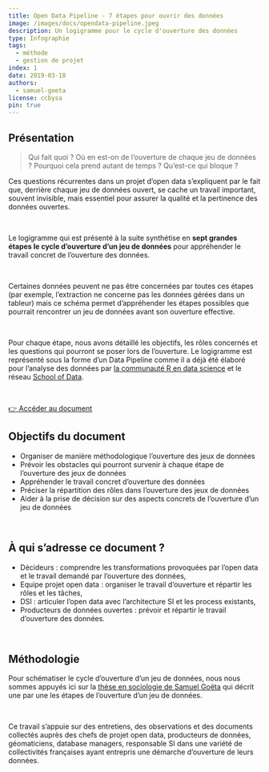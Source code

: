 ```yaml
---
title: Open Data Pipeline - 7 étapes pour ouvrir des données
image: /images/docs/opendata-pipeline.jpeg
description: Un logigramme pour le cycle d'ouverture des données
type: Infographie
tags:
  - méthode
  - gestion de projet
index: 1
date: 2019-03-18
authors:
  - samuel-goeta
license: ccbysa
pin: true
--- 
```


## Présentation

> Qui fait quoi ? Où en est-on de l’ouverture de chaque jeu de données ? Pourquoi cela prend autant de temps ? Qu’est-ce qui bloque ? 

Ces questions récurrentes dans un projet d’open data s’expliquent par le fait que, derrière chaque jeu de données ouvert, se cache un travail important, souvent invisible, mais essentiel pour assurer la qualité et la pertinence des données ouvertes.

</br> 

Le logigramme qui est présenté à la suite synthétise en **sept grandes étapes le cycle d’ouverture d’un jeu de données** pour appréhender le travail concret de l’ouverture des données.

</br> 

Certaines données peuvent ne pas être concernées par toutes ces étapes (par exemple, l’extraction ne concerne pas les données gérées dans un tableur) mais ce schéma permet d’appréhender les étapes possibles que pourrait rencontrer un jeu de données avant son ouverture effective.

</br> 

Pour chaque étape, nous avons détaillé les objectifs, les rôles concernés et les questions qui pourront se poser lors de l’ouverture. Le logigramme est représenté sous la forme d’un Data Pipeline comme il a déjà été élaboré pour l’analyse des données par [la communauté R en data science](http://r4ds.had.co.nz/introduction.html) et le réseau [School of Data](http://schoolofdata.org/methodology/).

</br>

<a href="https://docs.google.com/presentation/d/1BR0tYG2uYfA3tSkbxtPXSiY2h_iMsHynzoQDbRJ7OLo/edit?usp=sharing" class="customButton">👉 Accéder au document</a>

## Objectifs du document

- Organiser de manière méthodologique l’ouverture des jeux de données
- Prévoir les obstacles qui pourront survenir à chaque étape de l’ouverture des jeux de données
- Appréhender le travail concret d’ouverture des données
- Préciser la répartition des rôles dans l’ouverture des jeux de données
- Aider à la prise de décision sur des aspects concrets de l’ouverture d’un jeu de données

</br>

## À qui s’adresse ce document ? 

- Décideurs : comprendre les transformations provoquées par l’open data et le travail demandé par l’ouverture des données,
- Equipe projet open data : organiser le travail d’ouverture et répartir les rôles et les tâches,
- DSI : articuler l’open data avec l’architecture SI et les process existants,
- Producteurs de données ouvertes : prévoir et répartir le travail d’ouverture des données. 

</br>

## Méthodologie

Pour schématiser le cycle d’ouverture d’un jeu de données, nous nous sommes appuyés ici sur la [thèse en sociologie de Samuel Goëta](http://www.theses.fr/2016ENST0045) qui décrit une par une les étapes de l’ouverture d’un jeu de données.

</br>

Ce travail s’appuie sur des entretiens, des observations et des documents collectés auprès des chefs de projet open data, producteurs de données, géomaticiens, database managers, responsable SI dans une variété de collectivités françaises ayant entrepris une démarche d’ouverture de leurs données.
